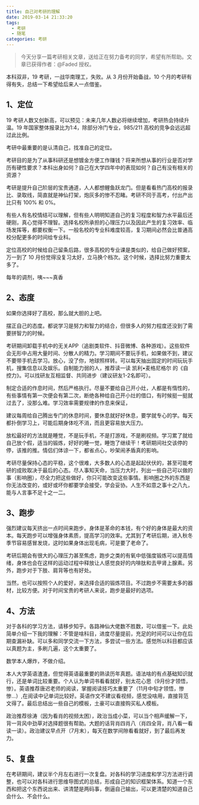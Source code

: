 ```yaml
---
title: 自己对考研的理解
date: 2019-03-14 21:33:20
tags:
  - 考研
  - 随笔
categories: 考研
---
```


> 今天分享一篇考研相关文章，送给正在努力备考的同学，希望有所帮助。文章已获得作者：@Faded 授权。



本科双非，19 考研，一战华南理工，失败。从 3 月份开始备战，10 个月的考研有得有失，总结一下希望给后来人一点借鉴。



## 1、定位



19 考研人数又创新高，可以预见：未来几年人数必将继续增加，考研热会持续升温。19 年国家整体报录比为1:4，除部分冷门专业，985/211 高校的竞争会远远超过此比例。


考研中最重要的是认清自己，找准自己的定位。


考研目的是为了从事科研还是想镀金方便工作赚钱？将来所想从事的行业是否对学历有硬性要求？本科出身如何？自己在大学四年中的表现如何？自己有没有相关的资源？

考研是提升自己阶层的宝贵通道，人人都想鲤鱼跃龙门。但是看看热门高校的报录比、录取线，简直就是神仙打架，炮灰多的惨不忍睹。考研不同于高考，付出产出比只有 100% 和 0%。

有些人有名校情结可以理解，但有些人明明知道自己的复习程度和智力水平最后还硬刚，真心觉得不理智。选择名校所承担的心理压力以及因此产生的复习效率、临场发挥等，都要权衡一下。一般名校的专业科难度较高，复习期间必然会比普通高校分配更多的时间给专业科。



定位高校的时候给自己留条后路，很多高校的专业课是类似的，给自己做好预案，万一到了 10 月份觉得没复习太好，立马换个档次。这个时候，选择比努力重要太多了。

每年的调剂，咦~~~真香


## 2、态度



如果你选择好了高校，那么就大胆的上吧。

摆正自己的态度。都说学习是努力和智力的结合，但很多人的努力程度还没到了需要拼智力的时候。

考研期间卸载手机中的无关APP（追剧类软件、抖音微博、各种游戏）。这些软件会无形中占用大量时间、分散人的精力。学习期间不要玩手机，如果做不到，建议不要带手机去学习。放心，没了你，地球照样转。可以每天抽出固定的时间玩玩手机，搜集信息以及娱乐。自制能力弱的人，推荐读一读 凯利•麦格尼格尔 的《自控力》。可以找研友互相监督、共同进步（建议研友1-2名即可）。

制定合适的作息时间，然后严格执行。尽量不要给自己开小灶，人都是有惰性的，有些事情有第一次便会有第二次，断绝各种给自己开小灶的借口，有时候挺一挺就过去了，没那么难。学习效率需要规律的作息来保证，

建议每周给自己腾出专门的休息时间，要休息就好好休息，要学就专心的学。每天都扑倒学习上，可能后期身体吃不消，而且更容易放大压力。



放松最好的方法就是睡觉，不是玩手机，不是打游戏，不是刷视频。学习累了就给自己放个假，适当的锻炼，好好的睡一觉，睡饱了继续干！考研期间社交该停的停，该推的推。情侣们体谅一下，都省点心，吵架闹矛盾真的影响。



考研尽量保持心态的平稳，这个很难，大多数人的心态是起起伏伏的，甚至可能考研的成败取决于最后的心态。尽人事知天命，当压力大时，列出一些自己可以做的事（影响圈），尽全力把这些做好，你只可能改变这些事情。影响圈之外的东西是你无法改变的，或好或坏你都要学会接受，学会妥协。人生不如意之事十之八九，能与人言事不足十之一二。



## 3、跑步



强烈建议每天挤出一点时间来跑步。身体是革命的本钱，有个好的身体是最大的资本。每天跑步可以增强身体素质，提高学习的效率。尤其到了考研后期，进入秋冬季节容易感冒发烧，这时如果身体出现毛病，可是要了老命了。



考研后期会有很大的心理压力甚至焦虑，跑步之类的有氧中低强度锻炼可以提高情绪，身体也会在这样的运动过程中释放让人感觉良好的内啡肽和去甲肾上腺素。另外，跑步对于下肢、肩背等也有好处。

当然，也可以按照个人的爱好，来选择合适的锻炼项目。不过跑步不需要太多的器材，比较方便。对于时间宝贵的考研人来说，跑步是最好的选项。



## 4、方法



对于各科的学习方法，请移步知乎。各路神仙大佬数不胜数，可以借鉴一下。此处简单介绍一下我的理解：不管是啥科目，进度尽量提前，充足的时间可以让你在后期查漏补缺。可以多和同学交流一下方法，多尝试一些方法。感觉所以科目都应该以真题为主，多刷几遍，这个太重要了。

数学本人爆炸，不做介绍。


本人大学英语渣渣，但觉得英语最重要的熟读历年真题。语法啥的有点基础知识就行，还是单词比较重要。个人认为单词书看看就好，别太花心思（9月份才领悟，惨）。英语推荐唐迟老师的阅读，掌握阅读技巧太重要了（11月中旬才领悟，惨惨...）,在阅读中记单词比较好。英语作文不建议看视频，感觉没啥用，直接背范文得了。最后总结出一些自己的模板，土豪可以直接购买私人模板。



政治推荐徐涛（因为看肖的视频太困），政治当成小菜，可以当个相声缓解一下，背一背风中劲草对选择题很有帮助。大题的话背肖四肖八（肖四全背，肖八看一看读一读）。政治建议早点开（7月末），每天在数学间隙看看就好，到了最后再发力。



## 5、复盘



在考研期间，建议半个月左右进行一次复盘。对各科的学习进度和学习方法进行调整，也可以对各科进行思维导图式的总结，形成自己的知识框架体系。知道一个东西和把这个东西说出来、讲清楚是两码事，倒逼自己输出，可以更清楚的知道自己会什么、不会什么。
